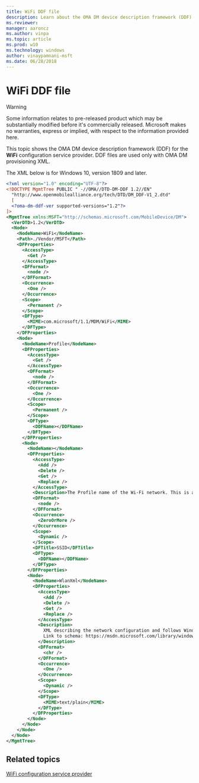 ```yaml
---
title: WiFi DDF file
description: Learn about the OMA DM device description framework (DDF) for the WiFi configuration service provider (CSP).
ms.reviewer:
manager: aaroncz
ms.author: vinpa
ms.topic: article
ms.prod: w10
ms.technology: windows
author: vinaypamnani-msft
ms.date: 06/28/2018
---
```


# WiFi DDF file

> [!WARNING]
> Some information relates to pre-released product which may be substantially modified before it's commercially released. Microsoft makes no warranties, express or implied, with respect to the information provided here.

This topic shows the OMA DM device description framework (DDF) for the **WiFi** configuration service provider. DDF files are used only with OMA DM provisioning XML.

The XML below is for Windows 10, version 1809 and later.

```xml
<?xml version="1.0" encoding="UTF-8"?>
<!DOCTYPE MgmtTree PUBLIC " -//OMA//DTD-DM-DDF 1.2//EN"
  "http://www.openmobilealliance.org/tech/DTD/DM_DDF-V1_2.dtd"
  [
  <?oma-dm-ddf-ver supported-versions="1.2"?>
]>
<MgmtTree xmlns:MSFT="http://schemas.microsoft.com/MobileDevice/DM">
  <VerDTD>1.2</VerDTD>
  <Node>
    <NodeName>WiFi</NodeName>
    <Path>./Vendor/MSFT</Path>
    <DFProperties>
      <AccessType>
        <Get />
      </AccessType>
      <DFFormat>
        <node />
      </DFFormat>
      <Occurrence>
        <One />
      </Occurrence>
      <Scope>
        <Permanent />
      </Scope>
      <DFType>
        <MIME>com.microsoft/1.1/MDM/WiFi</MIME>
      </DFType>
    </DFProperties>
    <Node>
      <NodeName>Profile</NodeName>
      <DFProperties>
        <AccessType>
          <Get />
        </AccessType>
        <DFFormat>
          <node />
        </DFFormat>
        <Occurrence>
          <One />
        </Occurrence>
        <Scope>
          <Permanent />
        </Scope>
        <DFType>
          <DDFName></DDFName>
        </DFType>
      </DFProperties>
      <Node>
        <NodeName></NodeName>
        <DFProperties>
          <AccessType>
            <Add />
            <Delete />
            <Get />
            <Replace />
          </AccessType>
          <Description>The Profile name of the Wi-Fi network. This is added when WlanXML node is added and deleted when Wlanxml is deleted.</Description>
          <DFFormat>
            <node />
          </DFFormat>
          <Occurrence>
            <ZeroOrMore />
          </Occurrence>
          <Scope>
            <Dynamic />
          </Scope>
          <DFTitle>SSID</DFTitle>
          <DFType>
            <DDFName></DDFName>
          </DFType>
        </DFProperties>
        <Node>
          <NodeName>WlanXml</NodeName>
          <DFProperties>
            <AccessType>
              <Add />
              <Delete />
              <Get />
              <Replace />
            </AccessType>
            <Description>
              XML describing the network configuration and follows Windows WLAN_profile schema.
              Link to schema: https://msdn.microsoft.com/library/windows/desktop/ms707341(v=vs.85).aspx
            </Description>
            <DFFormat>
              <chr />
            </DFFormat>
            <Occurrence>
              <One />
            </Occurrence>
            <Scope>
              <Dynamic />
            </Scope>
            <DFType>
              <MIME>text/plain</MIME>
            </DFType>
          </DFProperties>
        </Node>
      </Node>
    </Node>
  </Node>
</MgmtTree>
```

## Related topics

[WiFi configuration service provider](wifi-csp.md)
